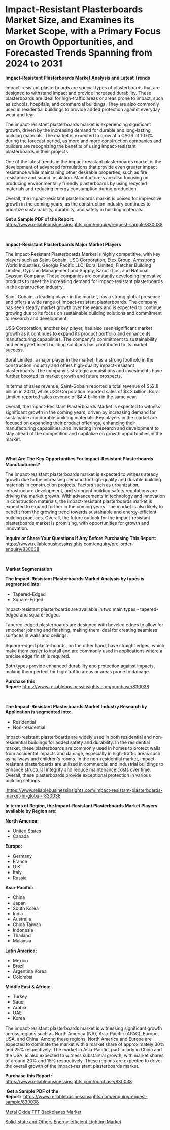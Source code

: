<p><h1>Impact-Resistant Plasterboards Market Size, and Examines its Market Scope, with a Primary Focus on Growth Opportunities, and Forecasted Trends Spanning from 2024 to 2031</h1></p><p><strong>Impact-Resistant Plasterboards Market Analysis and Latest Trends</strong></p>
<p><p>Impact-resistant plasterboards are special types of plasterboards that are designed to withstand impact and provide increased durability. These plasterboards are ideal for high-traffic areas or areas prone to impact, such as schools, hospitals, and commercial buildings. They are also commonly used in residential buildings to provide added protection against everyday wear and tear.</p><p>The impact-resistant plasterboards market is experiencing significant growth, driven by the increasing demand for durable and long-lasting building materials. The market is expected to grow at a CAGR of 10.6% during the forecast period, as more and more construction companies and builders are recognizing the benefits of using impact-resistant plasterboards in their projects.</p><p>One of the latest trends in the impact-resistant plasterboards market is the development of advanced formulations that provide even greater impact resistance while maintaining other desirable properties, such as fire resistance and sound insulation. Manufacturers are also focusing on producing environmentally friendly plasterboards by using recycled materials and reducing energy consumption during production.</p><p>Overall, the impact-resistant plasterboards market is poised for impressive growth in the coming years, as the construction industry continues to prioritize sustainability, durability, and safety in building materials.</p></p>
<p><strong>Get a Sample PDF of the Report:&nbsp;</strong> <a href="https://www.reliablebusinessinsights.com/enquiry/request-sample/830038">https://www.reliablebusinessinsights.com/enquiry/request-sample/830038</a></p>
<p>&nbsp;</p>
<p><strong>Impact-Resistant Plasterboards Major Market Players</strong></p>
<p><p>The Impact-Resistant Plasterboards Market is highly competitive, with key players such as Saint-Gobain, USG Corporation, Etex Group, Armstrong World Industries, Georgia Pacific LLC, Boral Limited, Fletcher Building Limited, Gypsum Management and Supply, Kanuf Gips, and National Gypsum Company. These companies are constantly developing innovative products to meet the increasing demand for impact-resistant plasterboards in the construction industry.</p><p>Saint-Gobain, a leading player in the market, has a strong global presence and offers a wide range of impact-resistant plasterboards. The company has seen steady market growth over the years and is expected to continue growing due to its focus on sustainable building solutions and commitment to research and development.</p><p>USG Corporation, another key player, has also seen significant market growth as it continues to expand its product portfolio and enhance its manufacturing capabilities. The company's commitment to sustainability and energy-efficient building solutions has contributed to its market success.</p><p>Boral Limited, a major player in the market, has a strong foothold in the construction industry and offers high-quality impact-resistant plasterboards. The company's strategic acquisitions and investments have further boosted its market growth and future prospects.</p><p>In terms of sales revenue, Saint-Gobain reported a total revenue of $52.8 billion in 2020, while USG Corporation reported sales of $3.3 billion. Boral Limited reported sales revenue of $4.4 billion in the same year.</p><p>Overall, the Impact-Resistant Plasterboards Market is expected to witness significant growth in the coming years, driven by increasing demand for sustainable and durable building materials. Key players in the market are focused on expanding their product offerings, enhancing their manufacturing capabilities, and investing in research and development to stay ahead of the competition and capitalize on growth opportunities in the market.</p></p>
<p>&nbsp;</p>
<p><strong>What Are The Key Opportunities For Impact-Resistant Plasterboards Manufacturers?</strong></p>
<p><p>The impact-resistant plasterboards market is expected to witness steady growth due to the increasing demand for high-quality and durable building materials in construction projects. Factors such as urbanization, infrastructure development, and stringent building safety regulations are driving the market growth. With advancements in technology and innovation in construction materials, the impact-resistant plasterboards market is expected to expand further in the coming years. The market is also likely to benefit from the growing trend towards sustainable and energy-efficient building practices. Overall, the future outlook for the impact-resistant plasterboards market is promising, with opportunities for growth and innovation.</p></p>
<p><strong>Inquire or Share Your Questions If Any Before Purchasing This Report:</strong> <a href="https://www.reliablebusinessinsights.com/enquiry/pre-order-enquiry/830038">https://www.reliablebusinessinsights.com/enquiry/pre-order-enquiry/830038</a></p>
<p>&nbsp;</p>
<p><strong>Market Segmentation</strong></p>
<p><strong>The Impact-Resistant Plasterboards Market Analysis by types is segmented into:</strong></p>
<p><ul><li>Tapered-Edged</li><li>Square-Edged</li></ul></p>
<p><p>Impact-resistant plasterboards are available in two main types - tapered-edged and square-edged. </p><p>Tapered-edged plasterboards are designed with beveled edges to allow for smoother jointing and finishing, making them ideal for creating seamless surfaces in walls and ceilings. </p><p>Square-edged plasterboards, on the other hand, have straight edges, which make them easier to install and are commonly used in applications where a precise edge finish is required. </p><p>Both types provide enhanced durability and protection against impacts, making them perfect for high-traffic areas or areas prone to damage.</p></p>
<p><strong>Purchase this Report:&nbsp;</strong><a href="https://www.reliablebusinessinsights.com/purchase/830038">https://www.reliablebusinessinsights.com/purchase/830038</a></p>
<p>&nbsp;</p>
<p><strong>The Impact-Resistant Plasterboards Market Industry Research by Application is segmented into:</strong></p>
<p><ul><li>Residential</li><li>Non-residential</li></ul></p>
<p><p>Impact-resistant plasterboards are widely used in both residential and non-residential buildings for added safety and durability. In the residential market, these plasterboards are commonly used in homes to protect walls from accidental impacts and damage, especially in high-traffic areas such as hallways and children's rooms. In the non-residential market, impact-resistant plasterboards are utilized in commercial and industrial buildings to enhance structural integrity and reduce maintenance costs over time. Overall, these plasterboards provide exceptional protection in various building settings.</p></p>
<p><a href="https://www.reliablebusinessinsights.com/impact-resistant-plasterboards-market-in-global-r830038">&nbsp;https://www.reliablebusinessinsights.com/impact-resistant-plasterboards-market-in-global-r830038</a></p>
<p><strong>In terms of Region, the Impact-Resistant Plasterboards Market Players available by Region are:</strong></p>
<p>
    <p> <strong> North America: </strong>
        <ul>
            <li>United States</li>
            <li>Canada</li>
        </ul>
        </p> 
    <p> <strong> Europe: </strong>
        <ul>
            <li>Germany</li>
            <li>France</li>
            <li>U.K.</li>
            <li>Italy</li>
            <li>Russia</li>
        </ul>
        </p> 
    <p> <strong> Asia-Pacific: </strong>
        <ul>
            <li>China</li>
            <li>Japan</li>
            <li>South Korea</li>
            <li>India</li>
            <li>Australia</li>
            <li>China Taiwan</li>
            <li>Indonesia</li>
            <li>Thailand</li>
            <li>Malaysia</li>
        </ul>
        </p> 
    <p> <strong> Latin America: </strong>
        <ul>
            <li>Mexico</li>
            <li>Brazil</li>
            <li>Argentina Korea</li>
            <li>Colombia</li>
        </ul>
        </p> 
    <p> <strong> Middle East & Africa: </strong>
        <ul>
            <li>Turkey</li>
            <li>Saudi</li>
            <li>Arabia</li>
            <li>UAE</li>
            <li>Korea</li>
        </ul>
    </p>
    </p>
<p><p>The impact-resistant plasterboards market is witnessing significant growth across regions such as North America (NA), Asia-Pacific (APAC), Europe, USA, and China. Among these regions, North America and Europe are expected to dominate the market with a market share of approximately 30% and 25% respectively. The market in Asia-Pacific, particularly in China and the USA, is also expected to witness substantial growth, with market shares of around 20% and 15% respectively. These regions are expected to drive the overall growth of the impact-resistant plasterboards market.</p></p>
<p><strong>Purchase this Report: </strong><a href="https://www.reliablebusinessinsights.com/purchase/830038">https://www.reliablebusinessinsights.com/purchase/830038</a></p>
<p>&nbsp;<strong>Get a Sample PDF of the Report:&nbsp;&nbsp;</strong><a href="https://www.reliablebusinessinsights.com/enquiry/request-sample/830038">https://www.reliablebusinessinsights.com/enquiry/request-sample/830038</a></p>
<p><strong></strong></p>
<p><p><a href="https://issuu.com/reportprime-2/docs/metal-oxide-tft-backplanes-market-size-2030.pptx">Metal Oxide TFT Backplanes Market</a></p><p><a href="https://github.com/kosella/Market-Research-Report-List-3/blob/main/solid-state-and-others-energy-efficient-lighting-market.md">Solid-state and Others Energy-efficient Lighting Market</a></p></p>